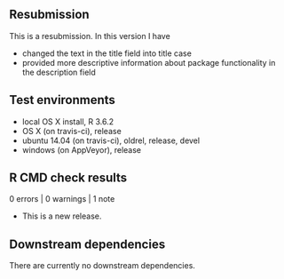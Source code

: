 ## Resubmission
This is a resubmission. In this version I have 
* changed the text in the title field into title case
* provided more descriptive information about package functionality in the description field

## Test environments
* local OS X install, R 3.6.2
* OS X (on travis-ci), release
* ubuntu 14.04 (on travis-ci), oldrel, release, devel
* windows (on AppVeyor), release 

## R CMD check results

0 errors | 0 warnings | 1 note

* This is a new release.


## Downstream dependencies
There are currently no downstream dependencies.
